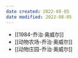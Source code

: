 ```yaml
---
date created: 2022-08-05
date modified: 2022-08-05
---
```


- [[1984-乔治·奥威尔]]
- [[动物农场-乔治·奥威尔]]
- [[动物庄园-乔治·奥威尔]]